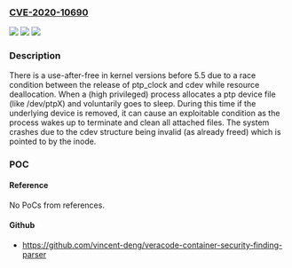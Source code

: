 ### [CVE-2020-10690](https://cve.mitre.org/cgi-bin/cvename.cgi?name=CVE-2020-10690)
![](https://img.shields.io/static/v1?label=Product&message=kernel&color=blue)
![](https://img.shields.io/static/v1?label=Version&message=n%2Fa&color=blue)
![](https://img.shields.io/static/v1?label=Vulnerability&message=CWE-416&color=brighgreen)

### Description

There is a use-after-free in kernel versions before 5.5 due to a race condition between the release of ptp_clock and cdev while resource deallocation. When a (high privileged) process allocates a ptp device file (like /dev/ptpX) and voluntarily goes to sleep. During this time if the underlying device is removed, it can cause an exploitable condition as the process wakes up to terminate and clean all attached files. The system crashes due to the cdev structure being invalid (as already freed) which is pointed to by the inode.

### POC

#### Reference
No PoCs from references.

#### Github
- https://github.com/vincent-deng/veracode-container-security-finding-parser

